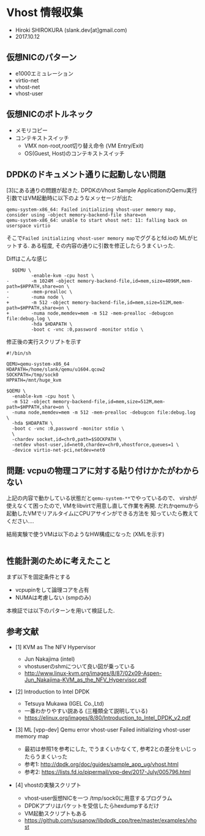 
# Vhost 情報収集

- Hiroki SHIROKURA (slank.dev[at]gmail.com)
- 2017.10.12

## 仮想NICのパターン

- e1000エミュレーション
- virtio-net
- vhost-net
- vhost-user

## 仮想NICのボトルネック

- メモリコピー
- コンテキストスイッチ
	- VMX non-root,root切り替え命令 (VM Entry/Exit)
	- OS(Guest, Host)のコンテキストスイッチ

## DPDKのドキュメント通りに起動しない問題

[3]にある通りの問題が起きた.
DPDKのVhost Sample ApplicationのQemu実行引数ではVM起動時に以下のようなメッセージが出た
```
qemu-system-x86_64: Failed initializing vhost-user memory map, consider using -object memory-backend-file share=on
qemu-system-x86_64: unable to start vhost net: 11: falling back on userspace virtio
```

そこで``Failed initializing vhost-user memory map``でググるとfd.ioの
MLがヒットする. ある程度, その内容の通りに引数を修正したらうまくいった.

Diffはこんな感じ
```
  $QEMU \
         -enable-kvm -cpu host \
-        -m 1024M -object memory-backend-file,id=mem,size=4096M,mem-path=$HPPATH,share=on \
-        -mem-prealloc \
-        -numa node \
+        -m 512 -object memory-backend-file,id=mem,size=512M,mem-path=$HPPATH,share=on \
+        -numa node,memdev=mem -m 512 -mem-prealloc -debugcon file:debug.log \
         -hda $HDAPATH \
         -boot c -vnc :0,password -monitor stdio \
```

修正後の実行スクリプトを示す
```
#!/bin/sh

QEMU=qemu-system-x86_64
HDAPATH=/home/slank/qemu/u1604.qcow2
SOCKPATH=/tmp/sock0
HPPATH=/mnt/huge_kvm

$QEMU \
  -enable-kvm -cpu host \
  -m 512 -object memory-backend-file,id=mem,size=512M,mem-path=$HPPATH,share=on \
  -numa node,memdev=mem -m 512 -mem-prealloc -debugcon file:debug.log \
  -hda $HDAPATH \
  -boot c -vnc :0,password -monitor stdio \
  \
  -chardev socket,id=chr0,path=$SOCKPATH \
  -netdev vhost-user,id=net0,chardev=chr0,vhostforce,queues=1 \
  -device virtio-net-pci,netdev=net0
```

## 問題: vcpuの物理コアに対する貼り付けかたがわからない

上記の内容で動かしている状態だと``qemu-system-**``でやっているので、
virshが使えなくて困ったので, VMをlibvirtで用意し直して作業を再開.
だれかqemuから起動したVMでリアルタイムにCPUアサインができる方法を
知っていたら教えてください....

結局実験で使うVMは以下のようなHW構成になった (XMLを示す)

```
```

## 性能計測のために考えたこと

まず以下を固定条件とする
- vcpupinをして論理コアを占有
- NUMAは考慮しない (smpのみ)

本検証では以下のパターンを用いて検証した.


## 参考文献

- [1] KVM as The NFV Hypervisor
	- Jun Nakajima (intel)
	- vhostuserのshmについて良い図が乗っている
	- http://www.linux-kvm.org/images/8/87/02x09-Aspen-Jun_Nakajima-KVM_as_the_NFV_Hypervisor.pdf

- [2] Introduction to Intel DPDK
	- Tetsuya Mukawa (IGEL Co.,Ltd)
	- 一番わかりやすい説ある (三種類全て説明している)
	- https://elinux.org/images/8/80/Introduction_to_Intel_DPDK_v2.pdf

- [3] ML [vpp-dev] Qemu error vhost-user Failed initializing vhost-user memory map
	- 最初は参照1を参考にした, でうまくいかなくて, 参考2との差分をいじったらうまくいった
	- 参考1: http://dpdk.org/doc/guides/sample_app_ug/vhost.html
	- 参考2: https://lists.fd.io/pipermail/vpp-dev/2017-July/005796.html

- [4] vhostの実験スクリプト
	- vhost-user仮想NICを一つ /tmp/sock0に用意するプログラム
	- DPDKアプリはパケットを受信したらhexdumpするだけ
	- VM起動スクリプトもある
	- https://github.com/susanow/libdpdk_cpp/tree/master/examples/vhost


